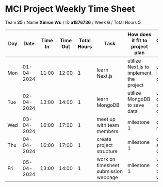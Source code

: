 # MCI Project Weekly Time Sheet

Team **25** / Name **Xinrun Wu** / ID **a1876736** / Week **6** / Total Hours **5**

| Day | Date       | Time In | Time Out | Total Hours | Task | How does it fit to project plan | Outcome/Next action |
| --- | ---------- | ------- | -------- | ----------- | ---- | ------------------------------- | ------------------- |
| Mon | 01-04-2024 | 11:00   | 12:00    | 1           | learn Next.js | utilize Next.js to implement the project | understand layout and page |
| Tue | 02-04-2024 | 13:00   | 14:00    | 1           | learn MongoDB | utilize MongoDB to save data | understand dabase creation and connection |
| Wed | 03-04-2024 | 16:00   | 17:00    | 1           | meet up with team members | milestone 1 | discuss about milestone 1 |
| Thu | 04-04-2024 | 16:00   | 17:00    | 1           | create project structure | milestone 1 | create project structure on Github |
| Fri | 05-04-2024 | 13:00   | 14:00    | 1           | work on timesheet submission webpage | milestone 1 | utilize MUI component to build up webpage |
